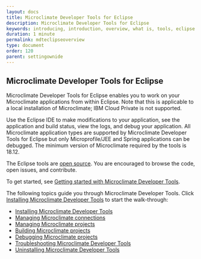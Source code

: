 ```yaml
---
layout: docs
title: Microclimate Developer Tools for Eclipse
description: Microclimate Developer Tools for Eclipse
keywords: introducing, introduction, overview, what is, tools, eclipse
duration: 1 minute
permalink: mdteclipseoverview
type: document
order: 120
parent: settingownide
---
```


## Microclimate Developer Tools for Eclipse

Microclimate Developer Tools for Eclipse enables you to work on your Microclimate applications from within Eclipse. Note that this is applicable to a local installation of Microclimate; IBM Cloud Private is not supported.  

Use the Eclipse IDE to make modifications to your application, see the application and build status, view the logs, and debug your application.  All Microclimate application types are supported by Microclimate Developer Tools for Eclipse but only Microprofile/JEE and Spring applications can be debugged. The minimum version of Microclimate required by the tools is 18.12.

The Eclipse tools are [open source](https://github.com/microclimate-dev2ops/microclimate-eclipse-tools). You are encouraged to browse the code, open issues, and contribute.

To get started, see [Getting started with Microclimate Developer Tools](mdteclipsegettingstarted).

The following topics guide you through Microclimate Developer Tools. Click [Installing Microclimate Developer Tools](mdteclipseinstall) to start the walk-through:
* [Installing Microclimate Developer Tools](mdteclipseinstall)
* [Managing Microclimate connections](mdteclipsemanagingconnections)
* [Managing Microclimate projects](mdteclipsemanagingprojects)
* [Building Microclimate projects](mdteclipsebuildproject)
* [Debugging Microclimate projects](mdteclipsedebugproject)
* [Troubleshooting Microclimate Developer Tools](mdteclipsetroubleshooting)
* [Uninstalling Microclimate Developer Tools](mdteclipseuninstall)
